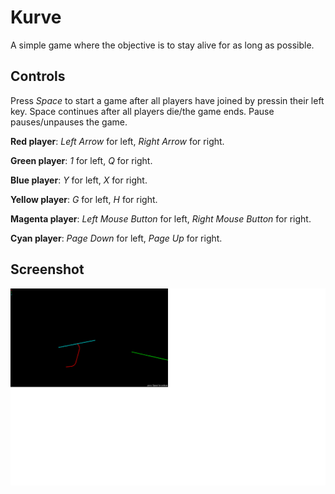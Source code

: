 # Kurve
A simple game where the objective is to stay alive for as long as possible.

## Controls

Press *Space* to start a game after all players have joined by pressin their left key. Space continues after all players die/the game ends. Pause pauses/unpauses the game.

**Red player**: *Left Arrow* for left, *Right Arrow* for right.

**Green player**: *1* for left, *Q* for right.

**Blue player**: *Y* for left, *X* for right.

**Yellow player**: *G* for left, *H* for right.

**Magenta player**: *Left Mouse Button* for left, *Right Mouse Button* for right.

**Cyan player**: *Page Down* for left, *Page Up* for right.

## Screenshot

![Screenshot](Screenshot.png)
